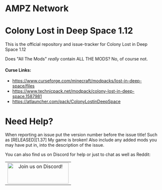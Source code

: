 # AMPZ Network

Colony Lost in Deep Space 1.12
======
This is the official repository and issue-tracker for Colony Lost in Deep Space 1.12
  
Does "All The Mods" *really* contain ALL THE MODS? No, of course not.
  
#### Curse Links: 
+ https://www.curseforge.com/minecraft/modpacks/lost-in-deep-space/files  
+ https://www.technicpack.net/modpack/colony-lost-in-deep-space.1587981  
+ https://atlauncher.com/pack/ColonyLostinDeepSpace    
  
Need Help?
======
When reporting an issue put the version number before the issue title! Such as [RELEASED][1.37] My game is broken! Also include any added mods you may have put in, into the description of the issue. 
 
You can also find us on Discord for help or just to chat as well as Reddit:   
  
|              |
|:------------:|
|<a href="https://discordapp.com/invite/enrpMDd"><img src="https://discordapp.com/assets/fc0b01fe10a0b8c602fb0106d8189d9b.png" alt="Join us on Discord!"  width="200" height="68"></a>|
<br>

